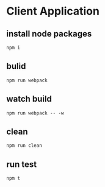 # Client Application

## install node packages

```
npm i
```

## bulid

```
npm run webpack
```

## watch build

```
npm run webpack -- -w
```

## clean

```
npm run clean
```

## run test

```
npm t
```
